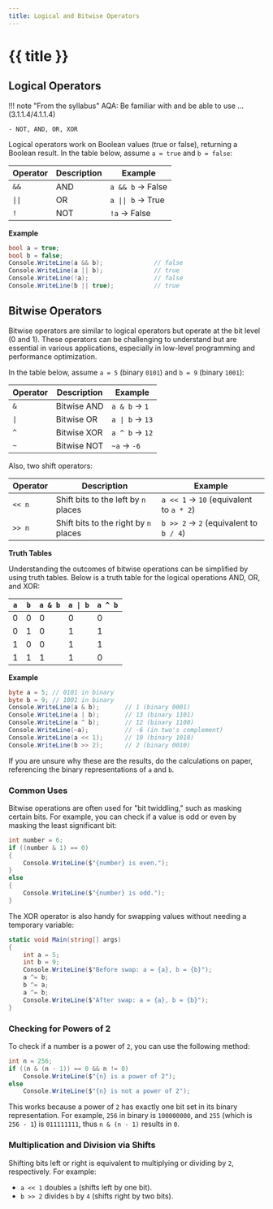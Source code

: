 ```yaml
---
title: Logical and Bitwise Operators
---
```


# {{ title }}

## Logical Operators

!!! note "From the syllabus"
    AQA: Be familiar with and be able to use ... (3.1.1.4/4.1.1.4)
    
    - NOT, AND, OR, XOR

Logical operators work on Boolean values (true or false), returning a Boolean result. In the table below, assume `a = true` and `b = false`:

| Operator | Description | Example         |
| -------- | ----------- | ---------------- |
| `&&`     | AND         | `a && b` -> False |
| `\|\|`   | OR          | `a \|\| b` -> True |
| `!`      | NOT         | `!a` -> False    |

**Example**

```cs
bool a = true;
bool b = false;
Console.WriteLine(a && b);              // false
Console.WriteLine(a || b);              // true
Console.WriteLine(!a);                  // false
Console.WriteLine(b || true);           // true
```

## Bitwise Operators

Bitwise operators are similar to logical operators but operate at the bit level (0 and 1). These operators can be challenging to understand but are essential in various applications, especially in low-level programming and performance optimization.

In the table below, assume `a = 5` (binary `0101`) and `b = 9` (binary `1001`):

| Operator | Description         | Example         |
| -------- | ------------------- | ---------------- |
| `&`      | Bitwise AND         | `a & b` -> `1`  |
| `\|`     | Bitwise OR          | `a \| b` -> `13` |
| `^`      | Bitwise XOR         | `a ^ b` -> `12`  |
| `~`      | Bitwise NOT         | `~a` -> `-6`    |

Also, two shift operators:

| Operator | Description                                    | Example         |
| -------- | ---------------------------------------------- | ---------------- |
| `<< n`   | Shift bits to the left by `n` places          | `a << 1` -> `10` (equivalent to `a * 2`) |
| `>> n`   | Shift bits to the right by `n` places         | `b >> 2` -> `2` (equivalent to `b / 4`) |

**Truth Tables**

Understanding the outcomes of bitwise operations can be simplified by using truth tables. Below is a truth table for the logical operations AND, OR, and XOR:

| `a` | `b` | `a & b` | `a \| b` | `a ^ b` |
| --- | --- | ------- | -------- | ------- |
| 0   | 0   |   0     |    0     |   0     |
| 0   | 1   |   0     |    1     |   1     |
| 1   | 0   |   0     |    1     |   1     |
| 1   | 1   |   1     |    1     |   0     |

**Example**

```cs
byte a = 5; // 0101 in binary
byte b = 9; // 1001 in binary
Console.WriteLine(a & b);       // 1 (binary 0001)
Console.WriteLine(a | b);       // 13 (binary 1101)
Console.WriteLine(a ^ b);       // 12 (binary 1100)
Console.WriteLine(~a);          // -6 (in two's complement)
Console.WriteLine(a << 1);      // 10 (binary 1010)
Console.WriteLine(b >> 2);      // 2 (binary 0010)
```

If you are unsure why these are the results, do the calculations on paper, referencing the binary representations of `a` and `b`.

### Common Uses

Bitwise operations are often used for "bit twiddling," such as masking certain bits. For example, you can check if a value is odd or even by masking the least significant bit:

```cs
int number = 6;
if ((number & 1) == 0)
{
    Console.WriteLine($"{number} is even.");
}
else
{
    Console.WriteLine($"{number} is odd.");
}
```

The XOR operator is also handy for swapping values without needing a temporary variable:

```cs
static void Main(string[] args)
{
    int a = 5;
    int b = 9;
    Console.WriteLine($"Before swap: a = {a}, b = {b}");
    a ^= b;
    b ^= a;
    a ^= b;
    Console.WriteLine($"After swap: a = {a}, b = {b}");
}
```

### Checking for Powers of 2
To check if a number is a power of `2`, you can use the following method:

```cs
int n = 256;
if ((n & (n - 1)) == 0 && n != 0)
    Console.WriteLine($"{n} is a power of 2");
else
    Console.WriteLine($"{n} is not a power of 2");
```

This works because a power of `2` has exactly one bit set in its binary representation. For example, `256` in binary is `100000000`, and `255` (which is `256 - 1`) is `011111111`, thus `n & (n - 1)` results in `0`.

### Multiplication and Division via Shifts
Shifting bits left or right is equivalent to multiplying or dividing by `2`, respectively. For example:

- `a << 1` doubles `a` (shifts left by one bit).
- `b >> 2` divides `b` by `4` (shifts right by two bits).
